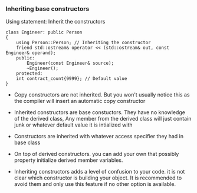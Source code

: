 ### Inheriting base constructors

Using statement: Inherit the constructors

	class Engineer: public Person
	{
		using Person::Person; // Inheriting the constructor
		friend std::ostream& operator << (std::ostream& out, const Engineer& operand);
		public:
			Engineer(const Engineer& source);
			~Engineer();
		protected:
		int contract_count{9999}; // Default value
	}
	
- Copy constructors are not inherited. But you won't usually notice this as the compiler will insert an automatic copy constructor

- Inherited constructors are base constuctors. They have no knowledge of the derived class, Any member from the derived class will just contain junk or whatever default value it is intialized with

- Constructors are inherited with whatever access specifier they had in base class

- On top of derived constructors. you can add your own that possibly property initialize derived member variables.

- Inheriting constructors adds a level of confusion to your code. it is not clear which constructor is building your object. It is recommended to avoid them and only use this feature if no other option is available.

